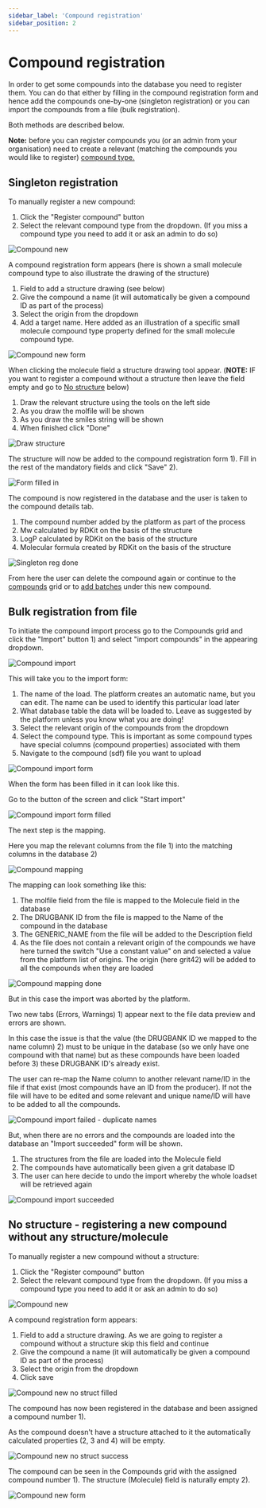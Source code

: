 ```yaml
---
sidebar_label: 'Compound registration'
sidebar_position: 2
---
```


# Compound registration

In order to get some compounds into the database you need to register them. You can do that either by filling in the compound registration form and hence add the compounds one-by-one (singleton registration) or you can import the compounds from a file (bulk registration).

Both methods are described below.

**Note:** before you can register compounds you (or an admin from your organisation) need to create a relevant (matching the compounds you would like to register) [compound type.](./administration/compound_types.md)


## Singleton registration

To manually register a new compound:

1.  Click the "Register compound" button
2.  Select the relevant compound type from the dropdown. (If you miss a compound type you need to add it or ask an admin to do so)

![Compound new](./assets/compound_reg_singleton.png)

A compound registration form appears (here is shown a small molecule compound type to also illustrate the drawing of the structure)

1.  Field to add a structure drawing (see below)
2.  Give the compound a name (it will automatically be given a compound ID as part of the process)
3.  Select the origin from the dropdown
4.  Add a target name. Here added as an illustration of a specific small molecule compound type property defined for the small molecule compound type.

![Compound new form](./assets/compound_reg_singleton_form.png)

When clicking the molecule field a structure drawing tool appear. (**NOTE:** IF you want to register a compound without a structure then leave the field empty and go to [No structure](#no-structure---registering-a-new-compound-without-any-structuremolecule) below)

1.  Draw the relevant structure using the tools on the left side
2.  As you draw the molfile will be shown
3.  As you draw the smiles string will be shown
4.  When finished click "Done"

![Draw structure](./assets/compound_reg_singleton_structure.png)

The structure will now be added to the compound registration form 1). Fill in the rest of the mandatory fields and click "Save" 2).

![Form filled in](./assets/compound_reg_singleton_form2.png)

The compound is now registered in the database and the user is taken to the compound details tab.

1.  The compound number added by the platform as part of the process
2.  Mw calculated by RDKit on the basis of the structure
3.  LogP calculated by RDKit on the basis of the structure
4.  Molecular formula created by RDKit on the basis of the structure

![Singleton reg done](./assets/compound_reg_singleton_success.png)

From here the user can delete the compound again or continue to the [compounds](compounds_grid.md) grid or to [add batches](./compound-details/batches.md#batch-registration---singleton) under this new compound.

## Bulk registration from file

To initiate the compound import process go to the Compounds grid and click the "Import" button 1) and select "import compounds" in the appearing dropdown.

![Compound import](./assets/compound_reg_import.png)

This will take you to the import form:

1.  The name of the load. The platform creates an automatic name, but you can edit. The name can be used to identify this particular load later
2.  What database table the data will be loaded to. Leave as suggested by the platform unless you know what you are doing!
3.  Select the relevant origin of the compounds from the dropdown
4.  Select the compound type. This is important as some compound types have special columns (compound properties) associated with them
5.  Navigate to the compound (sdf) file you want to upload

![Compound import form](./assets/compound_reg_import_form.png)

When the form has been filled in it can look like this.

Go to the button of the screen and click "Start import"

![Compound import form filled](./assets/compound_reg_import_form_filled.png)

The next step is the mapping.

Here you map the relevant columns from the file 1) into the matching columns in the database 2)

![Compound mapping](./assets/compound_reg_import_mapping.png)

The mapping can look something like this:

1.  The molfile field from the file is mapped to the Molecule field in the database
2.  The DRUGBANK ID from the file is mapped to the Name of the compound in the database
3.  The GENERIC_NAME from the file will be added to the Description field
4.  As the file does not contain a relevant origin of the compounds we have here turned the switch "Use a constant value" on and selected a value from the platform list of origins. The origin (here grit42) will be added to all the compounds when they are loaded

![Compound mapping done](./assets/compound_reg_import_mapping_filled.png)

But in this case the import was aborted by the platform.

Two new tabs (Errors, Warnings) 1) appear next to the file data preview and errors are shown.

In this case the issue is that the value (the DRUGBANK ID we mapped to the name column) 2) must to be unique in the database (so we only have one compound with that name) but as these compounds have been loaded before 3) these DRUGBANK ID's already exist.

The user can re-map the Name column to another relevant name/ID in the file if that exist (most compounds have an ID from the producer). If not the file will have to be edited and some relevant and unique name/ID will have to be added to all the compounds.

![Compound import failed - duplicate names](./assets/compound_reg_import_failed.png)


But, when there are no errors and the compounds are loaded into the database an "Import succeeded" form will be shown.

1.  The structures from the file are loaded into the Molecule field
2.  The compounds have automatically been given a grit database ID
3.  The user can here decide to undo the import whereby the whole loadset will be retrieved again

![Compound import succeeded](./assets/compound_reg_import_success.png)


## No structure - registering a new compound without any structure/molecule


To manually register a new compound without a structure:

1.  Click the "Register compound" button
2.  Select the relevant compound type from the dropdown. (If you miss a compound type you need to add it or ask an admin to do so)

![Compound new](./assets/compound_reg_singleton.png)

A compound registration form appears:

1.  Field to add a structure drawing. As we are going to register a compound without a structure skip this field and continue
2.  Give the compound a name (it will automatically be given a compound ID as part of the process)
3.  Select the origin from the dropdown
4.  Click save

![Compound new no struct filled](./assets/compound_reg_singleton_nostruct_form_filled.png)

The compound has now been registered in the database and been assigned a compound number 1).

As the compound doesn't have a structure attached to it the automatically calculated properties (2, 3 and 4) will be empty.


![Compound new no struct success](./assets/compound_reg_singleton_nostruct_success.png)

The compound can be seen in the Compounds grid with the assigned compound number 1). The structure (Molecule) field is naturally empty 2).

![Compound new form](./assets/compound_reg_singleton_nostruct_ingrid.png)





